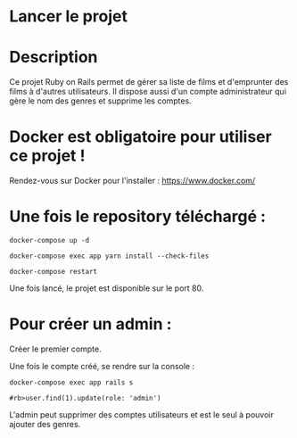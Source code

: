 Lancer le projet
================

# Description

Ce projet Ruby on Rails permet de gérer sa liste de films et d'emprunter des films à d'autres utilisateurs.
Il dispose aussi d'un compte administrateur qui gère le nom des genres et supprime les comptes.

# Docker est obligatoire pour utiliser ce projet !

Rendez-vous sur Docker pour l'installer : https://www.docker.com/

# Une fois le repository téléchargé :
```
docker-compose up -d

docker-compose exec app yarn install --check-files

docker-compose restart
```

Une fois lancé, le projet est disponible sur le port 80.

# Pour créer un admin :

Créer le premier compte.

Une fois le compte créé, se rendre sur la console :

```
docker-compose exec app rails s

#rb>user.find(1).update(role: 'admin')
```
L'admin peut supprimer des comptes utilisateurs et est le seul à pouvoir ajouter des genres.

